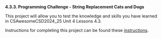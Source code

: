 **4.3.3. Programming Challenge - String Replacement Cats and Dogs**

This project will allow you to test the knowledge and skills you have learned in CSAwesomeCSD2024_25 Unit 4 Lessons 4.3. 

Instructions for completing this project can be found these [instructions](instructions.md).